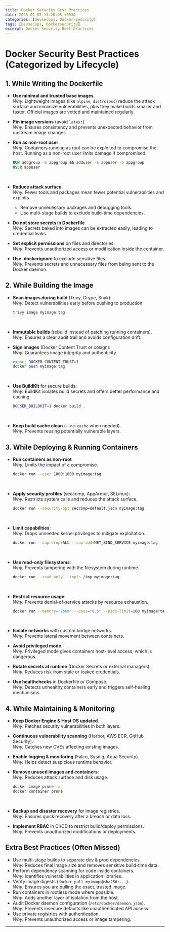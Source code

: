 ```yaml
---
title: Docker Security Best Practices
date: 2025-02-05 11:20:05 +0530
categories: [Devsecops, Docker-Security]
tags: [Devsecops, Dockersecurity]
excerpt: Docker Security Best Practices
---
```



#  Docker Security Best Practices (Categorized by Lifecycle)

##  1. While Writing the Dockerfile

- **Use minimal and trusted base images**\
  *Why:* Lightweight images (like `alpine`, `distroless`) reduce the attack surface and minimize vulnerabilities, plus they make builds smaller and faster. Official images are vetted and maintained regularly.
- **Pin image versions** (avoid `latest`).\
  *Why:* Ensures consistency and prevents unexpected behavior from upstream image changes.
- **Run as non-root user**\
  *Why:* Containers running as root can be exploited to compromise the host. Running as a non-root user limits damage if compromised.
  ```dockerfile
  RUN addgroup -S appgroup && adduser -S appuser -G appgroup
  USER appuser
  ```
  <br>
  
- **Reduce attack surface**\
  *Why:* Fewer tools and packages mean fewer potential vulnerabilities and exploits.
  - Remove unnecessary packages and debugging tools.
  - Use multi-stage builds to exclude build-time dependencies.
- **Do not store secrets in Dockerfile**\
  *Why:* Secrets baked into images can be extracted easily, leading to credential leaks.
- **Set explicit permissions** on files and directories.\
  *Why:* Prevents unauthorized access or modification inside the container.
- **Use .dockerignore** to exclude sensitive files.\
  *Why:* Prevents secrets and unnecessary files from being sent to the Docker daemon.

##  2. While Building the Image

- **Scan images during build** (Trivy, Grype, Snyk):\
  *Why:* Detect vulnerabilities early before pushing to production.
  ```bash
  trivy image myimage:tag
  ```
  <br>
  
- **Immutable builds** (rebuild instead of patching running containers).\
  *Why:* Ensures a clear audit trail and avoids configuration drift.
- **Sign images** (Docker Content Trust or cosign):\
  *Why:* Guarantees image integrity and authenticity.
  ```bash
  export DOCKER_CONTENT_TRUST=1
  docker push myimage:tag
  ```
  <br>
  
- **Use BuildKit** for secure builds:\
  *Why:* BuildKit isolates build secrets and offers better performance and caching.
  ```bash
  DOCKER_BUILDKIT=1 docker build .
  ```
  <br>
  
- **Keep build cache clean** (`--no-cache` when needed).\
  *Why:* Prevents reusing potentially vulnerable layers.

##  3. While Deploying & Running Containers

- **Run containers as non-root**\
  *Why:* Limits the impact of a compromise.
  ```bash
  docker run --user 1000:1000 myimage:tag
  ```
  <br>
  
- **Apply security profiles** (seccomp, AppArmor, SELinux):\
  *Why:* Restricts system calls and reduces the attack surface.
  ```bash
  docker run --security-opt seccomp=default.json myimage:tag
  ```
  <br>
  
- **Limit capabilities**:\
  *Why:* Drops unneeded kernel privileges to mitigate exploitation.
  ```bash
  docker run --cap-drop=ALL --cap-add=NET_BIND_SERVICE myimage:tag
  ```
  <br>
  
- **Use read-only filesystems**:\
  *Why:* Prevents tampering with the filesystem during runtime.
  ```bash
  docker run --read-only --tmpfs /tmp myimage:tag
  ```
  <br>
  
- **Restrict resource usage**:\
  *Why:* Prevents denial-of-service attacks by resource exhaustion.
  ```bash
  docker run --memory="256m" --cpus="0.5" --pids-limit=100 myimage:tag
  ```
  <br>
  
- **Isolate networks** with custom bridge networks.\
  *Why:* Prevents lateral movement between containers.
- **Avoid privileged mode**.\
  *Why:* Privileged mode gives containers host-level access, which is dangerous.
- **Rotate secrets at runtime** (Docker Secrets or external managers).\
  *Why:* Reduces risk from stale or leaked credentials.
- **Use healthchecks** in Dockerfile or Compose.\
  *Why:* Detects unhealthy containers early and triggers self-healing mechanisms.

##  4. While Maintaining & Monitoring

- **Keep Docker Engine & Host OS updated**.\
  *Why:* Patches security vulnerabilities in both layers.
- **Continuous vulnerability scanning** (Harbor, AWS ECR, GitHub Security).\
  *Why:* Catches new CVEs affecting existing images.
- **Enable logging & monitoring** (Falco, Sysdig, Aqua Security).\
  *Why:* Helps detect suspicious runtime behavior.
- **Remove unused images and containers**:\
  *Why:* Reduces attack surface and disk usage.
  ```bash
  docker image prune -a
  docker container prune
  ```
  <br>
  
- **Backup and disaster recovery** for image registries.\
  *Why:* Ensures quick recovery after a breach or data loss.
- **Implement RBAC** in CI/CD to restrict build/deploy permissions.\
  *Why:* Prevents unauthorized modifications or deployments.

##  Extra Best Practices (Often Missed)

- Use multi-stage builds to separate dev & prod dependencies.\
  *Why:* Reduces final image size and removes sensitive build-time data.
- Perform dependency scanning for code inside containers.\
  *Why:* Identifies vulnerabilities in application libraries.
- Verify image digests (`docker pull myimage@sha256:...`).\
  *Why:* Ensures you are pulling the exact, trusted image.
- Run containers in rootless mode where possible.\
  *Why:* Adds another layer of isolation from the host.
- Audit Docker daemon configuration (`/etc/docker/daemon.json`).\
  *Why:* Prevents insecure defaults like unauthenticated API access.
- Use private registries with authentication.\
  *Why:* Prevents unauthorized access or image tampering.

---


